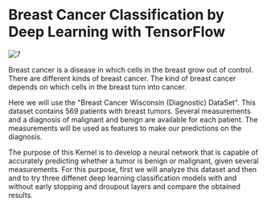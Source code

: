 # Breast Cancer Classification by Deep Learning with TensorFlow

![7](https://user-images.githubusercontent.com/69224996/96684879-292be580-1331-11eb-872e-a13ab3774382.jpg)

Breast cancer is a disease in which cells in the breast grow out of control. There are different kinds of breast cancer. The kind of breast cancer depends on which cells in the breast turn into cancer.

Here we will use the "Breast Cancer Wisconsin (Diagnostic) DataSet". This dataset contains 569 patients with breast tumors. Several measurements and a diagnosis of malignant and benign are available for each patient. The measurements will be used as features to make our predictions on the diagnosis.

The purpose of this Kernel is to develop a neural network that is capable of accurately predicting whether a tumor is benign or malignant, given several measurements. For this purpose, first we will analyze this dataset and then and to try three diffenet deep learning classification models with and without early stopping and droupout layers and compare the obtained results.
